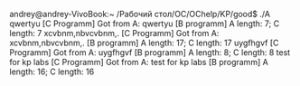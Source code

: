 andrey@andrey-VivoBook:~ /Рабочий стол/OC/OChelp/KP/good$ ./A
qwertyu
[C Programm] Got from A: qwertyu
[B programm] A length: 7; C length: 7
xcvbnm,nbvcvbnm,.
[C Programm] Got from A: xcvbnm,nbvcvbnm,.
[B programm] A length: 17; C length: 17
uygfhgvf
[C Programm] Got from A: uygfhgvf
[B programm] A length: 8; C length: 8
test for kp labs
[C Programm] Got from A: test for kp labs
[B programm] A length: 16; C length: 16
